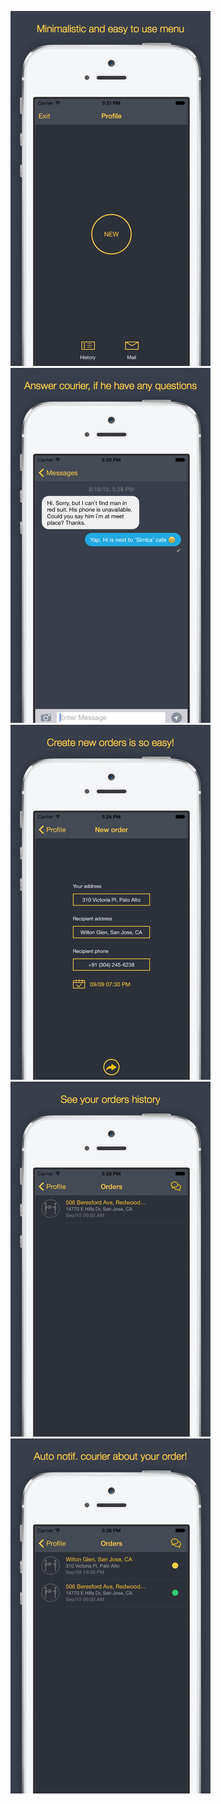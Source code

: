 ![](https://github.com/megawina/deliver.me/blob/master/Screenshots%20deliverme_1.0/scr1.png) ![](https://github.com/megawina/deliver.me/blob/master/Screenshots%20deliverme_1.0/scr2.png) ![](https://github.com/megawina/deliver.me/blob/master/Screenshots%20deliverme_1.0/scr3.png) ![](https://github.com/megawina/deliver.me/blob/master/Screenshots%20deliverme_1.0/scr4.png) ![](https://github.com/megawina/deliver.me/blob/master/Screenshots%20deliverme_1.0/scr5.png)
